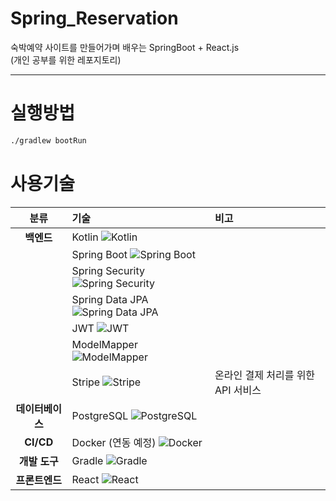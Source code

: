 # Spring_Reservation

숙박예약 사이트를 만들어가며 배우는 SpringBoot + React.js<br/>
(개인 공부를 위한 레포지토리)

---

# 실행방법
```bash
./gradlew bootRun
```

# 사용기술

| 분류 | 기술 | 비고 |
|:---:|:---|:---|
| **백엔드** | Kotlin ![Kotlin](https://img.shields.io/badge/Kotlin-7F52FF?logo=kotlin&logoColor=white) |  |
|  | Spring Boot ![Spring Boot](https://img.shields.io/badge/Spring_Boot-3.3.x-6DB33F?logo=spring-boot&logoColor=white) |  |
|  | Spring Security ![Spring Security](https://img.shields.io/badge/Spring_Security-6DB33F?logo=spring-security&logoColor=white) |  |
|  | Spring Data JPA ![Spring Data JPA](https://img.shields.io/badge/Spring_Data_JPA-6DB33F?logo=spring&logoColor=white) |  |
|  | JWT ![JWT](https://img.shields.io/badge/JWT-000000?logo=json-web-tokens&logoColor=white) |  |
|  | ModelMapper ![ModelMapper](https://img.shields.io/badge/ModelMapper-3.2.2-yellow) |  |
|  | Stripe ![Stripe](https://img.shields.io/badge/Stripe-008CDD?logo=stripe&logoColor=white) | 온라인 결제 처리를 위한 API 서비스 |
| **데이터베이스** | PostgreSQL ![PostgreSQL](https://img.shields.io/badge/PostgreSQL-4169E1?logo=postgresql&logoColor=white) |  |
| **CI/CD** | Docker (연동 예정) ![Docker](https://img.shields.io/badge/Docker-2496ED?logo=docker&logoColor=white) |  |
| **개발 도구** | Gradle ![Gradle](https://img.shields.io/badge/Gradle-02303A?logo=gradle&logoColor=white) |  |
| **프론트엔드** | React ![React](https://img.shields.io/badge/React-61DAFB?logo=react&logoColor=black) |  |


